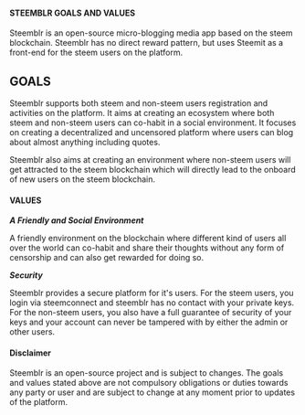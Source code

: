 #### STEEMBLR GOALS AND VALUES
Steemblr is an open-source micro-blogging media app based on the steem blockchain. Steemblr has no direct reward pattern, but uses Steemit as a front-end for the steem users on the platform. 

## GOALS

Steemblr supports both steem and non-steem users registration and activities on the platform. It aims at creating an ecosystem where both steem and non-steem users can co-habit in a social environment. It focuses on creating a decentralized and uncensored platform where users can blog about almost anything including quotes.   

Steemblr also aims at creating an environment where non-steem users will get attracted to the steem blockchain which will directly lead to the onboard of new users on the steem blockchain.


#### VALUES

***A Friendly and Social Environment***

A friendly environment on the blockchain where different kind of users all over the world can co-habit and share their thoughts without any form of censorship and can also get rewarded for doing so. 

***Security***

Steemblr provides a secure platform for it's users. For the steem users, you login via steemconnect and steemblr has no contact with your private keys. For the non-steem users, you also have a full guarantee of security of your keys and your account can never be tampered with by either the admin or other users. 

#### Disclaimer 

Steemblr is an open-source project and is subject to changes. The goals and values stated above are not compulsory obligations or duties towards any party or user and are subject to change at any moment prior to updates of the platform.  
